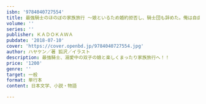 ```yaml
---
isbn: '9784040727554'
title: 最強騎士のほのぼの家族旅行 ～娘といるため婚約拒否し、騎士団も辞めた。俺は自由だ。さあ、一生の思い出を作りに行こう～
volume: ''
series: ''
publisher: ＫＡＤＯＫＡＷＡ
pubdate: '2018-07-10'
cover: 'https://cover.openbd.jp/9784040727554.jpg'
author: ハヤケン／著 狐沢／イラスト
description: 最強騎士、溺愛中の双子の娘と楽しくまったり家族旅行へ！！
price: '1200'
genre: ''
target: 一般
format: 単行本
content: 日本文学、小説・物語

---
```

